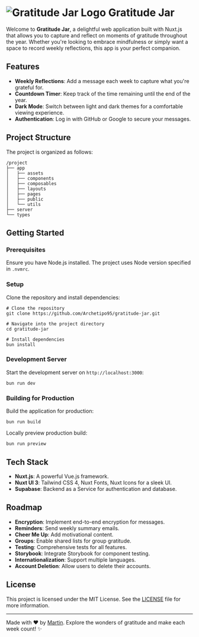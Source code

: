 # ![Gratitude Jar Logo](https://raw.githubusercontent.com/Archetipo95/gratitude-jar/refs/heads/main/app/public/favicon.ico) Gratitude Jar

Welcome to **Gratitude Jar**, a delightful web application built with Nuxt.js that allows you to capture and reflect on moments of gratitude throughout the year. Whether you're looking to embrace mindfulness or simply want a space to record weekly reflections, this app is your perfect companion.

## Features

- **Weekly Reflections**: Add a message each week to capture what you're grateful for.
- **Countdown Timer**: Keep track of the time remaining until the end of the year.
- **Dark Mode**: Switch between light and dark themes for a comfortable viewing experience.
- **Authentication**: Log in with GitHub or Google to secure your messages.

## Project Structure

The project is organized as follows:

```
/project
├── app
│   ├── assets
│   ├── components
│   ├── composables
│   ├── layouts
│   ├── pages
│   ├── public
│   └── utils
├── server
└── types
```

## Getting Started

### Prerequisites

Ensure you have Node.js installed. The project uses Node version specified in `.nvmrc`.

### Setup

Clone the repository and install dependencies:

```
# Clone the repository
git clone https://github.com/Archetipo95/gratitude-jar.git

# Navigate into the project directory
cd gratitude-jar

# Install dependencies
bun install
```
### Development Server

Start the development server on `http://localhost:3000`:

```
bun run dev
```

### Building for Production

Build the application for production:

```
bun run build
```

Locally preview production build:

```
bun run preview
```

## Tech Stack

- **Nuxt.js**: A powerful Vue.js framework.
- **Nuxt UI 3**: Tailwind CSS 4, Nuxt Fonts, Nuxt Icons for a sleek UI.
- **Supabase**: Backend as a Service for authentication and database.

## Roadmap

- **Encryption**: Implement end-to-end encryption for messages.
- **Reminders**: Send weekly summary emails.
- **Cheer Me Up**: Add motivational content.
- **Groups**: Enable shared lists for group gratitude.
- **Testing**: Comprehensive tests for all features.
- **Storybook**: Integrate Storybook for component testing.
- **Internationalization**: Support multiple languages.
- **Account Deletion**: Allow users to delete their accounts.

## License

This project is licensed under the MIT License. See the [LICENSE](LICENSE) file for more information.

---

Made with ❤️ by [Martin](https://github.com/Archetipo95). Explore the wonders of gratitude and make each week count! ✨
